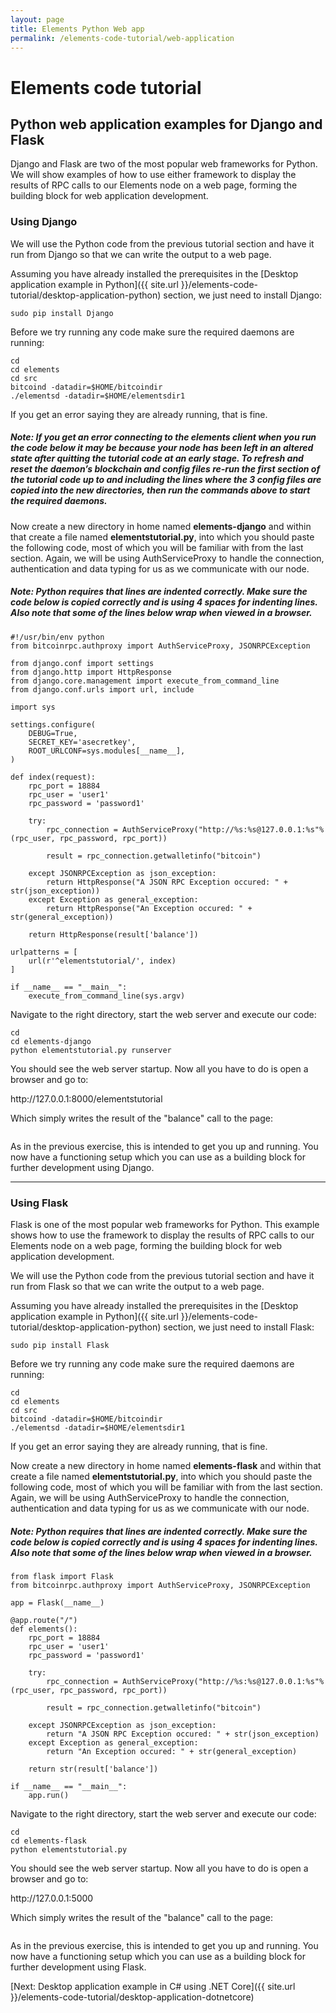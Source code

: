 ```yaml
---
layout: page
title: Elements Python Web app
permalink: /elements-code-tutorial/web-application
---
```


# Elements code tutorial

## Python web application examples for Django and Flask

Django and Flask are two of the most popular web frameworks for Python. We will show examples of how to use either framework to display the results of RPC calls to our Elements node on a web page, forming the building block for web application development.

<a id="django"></a>
### Using Django

We will use the Python code from the previous tutorial section and have it run from Django so that we can write the output to a web page. 

Assuming you have already installed the prerequisites in the [Desktop application example in Python]({{ site.url }}/elements-code-tutorial/desktop-application-python) section, we just need to install Django:

~~~~
sudo pip install Django
~~~~

Before we try running any code make sure the required daemons are running:

~~~~
cd
cd elements
cd src
bitcoind -datadir=$HOME/bitcoindir
./elementsd -datadir=$HOME/elementsdir1
~~~~

If you get an error saying they are already running, that is fine.

##### Note: If you get an error connecting to the elements client when you run the code below it may be because your node has been left in an altered state after quitting the tutorial code at an early stage. To refresh and reset the daemon’s blockchain and config files re-run the first section of the tutorial code up to and including the lines where the 3 config files are copied into the new directories, then run the commands above to start the required daemons.

Now create a new directory in home named **elements-django** and within that create a file named **elementstutorial.py**, into which you should paste the following code, most of which you will be familiar with from the last section. Again, we will be using AuthServiceProxy to handle the connection, authentication and data typing for us as we communicate with our node.

##### Note: Python requires that lines are indented correctly. Make sure the code below is copied correctly and is using 4 spaces for indenting lines. Also note that some of the lines below wrap when viewed in a browser.

~~~~
#!/usr/bin/env python
from bitcoinrpc.authproxy import AuthServiceProxy, JSONRPCException

from django.conf import settings 
from django.http import HttpResponse
from django.core.management import execute_from_command_line
from django.conf.urls import url, include

import sys

settings.configure(
    DEBUG=True,
    SECRET_KEY='asecretkey',
    ROOT_URLCONF=sys.modules[__name__],
)
 
def index(request):
    rpc_port = 18884
    rpc_user = 'user1'
    rpc_password = 'password1'

    try:
        rpc_connection = AuthServiceProxy("http://%s:%s@127.0.0.1:%s"%(rpc_user, rpc_password, rpc_port))
    
        result = rpc_connection.getwalletinfo("bitcoin")
    
    except JSONRPCException as json_exception:
        return HttpResponse("A JSON RPC Exception occured: " + str(json_exception))
    except Exception as general_exception:
        return HttpResponse("An Exception occured: " + str(general_exception))

    return HttpResponse(result['balance'])    

urlpatterns = [
    url(r'^elementstutorial/', index)
]
 
if __name__ == "__main__":
    execute_from_command_line(sys.argv) 
~~~~

Navigate to the right directory, start the web server and execute our code:

~~~~
cd
cd elements-django
python elementstutorial.py runserver
~~~~

You should see the web server startup. Now all you have to do is open a browser and go to:

<div class="console-output">http://127.0.0.1:8000/elementstutorial
</div>

Which simply writes the result of the "balance" call to the page:

<img class="" alt="" src="{{ site.url }}/images/django.png" />

As in the previous exercise, this is intended to get you up and running. You now have a functioning setup which you can use as a building block for further development using Django.

* * * 

<a id="flask"></a>
### Using Flask

Flask is one of the most popular web frameworks for Python. This example shows how to use the framework to display the results of RPC calls to our Elements node on a web page, forming the building block for web application development.

We will use the Python code from the previous tutorial section and have it run from Flask so that we can write the output to a web page. 

Assuming you have already installed the prerequisites in the [Desktop application example in Python]({{ site.url }}/elements-code-tutorial/desktop-application-python) section, we just need to install Flask:

~~~~
sudo pip install Flask
~~~~

Before we try running any code make sure the required daemons are running:

~~~~
cd
cd elements
cd src
bitcoind -datadir=$HOME/bitcoindir
./elementsd -datadir=$HOME/elementsdir1
~~~~

If you get an error saying they are already running, that is fine.

Now create a new directory in home named **elements-flask** and within that create a file named **elementstutorial.py**, into which you should paste the following code, most of which you will be familiar with from the last section. Again, we will be using AuthServiceProxy to handle the connection, authentication and data typing for us as we communicate with our node.

##### Note: Python requires that lines are indented correctly. Make sure the code below is copied correctly and is using 4 spaces for indenting lines. Also note that some of the lines below wrap when viewed in a browser.

~~~~
from flask import Flask
from bitcoinrpc.authproxy import AuthServiceProxy, JSONRPCException

app = Flask(__name__)
 
@app.route("/")
def elements():
    rpc_port = 18884
    rpc_user = 'user1'
    rpc_password = 'password1'

    try:
        rpc_connection = AuthServiceProxy("http://%s:%s@127.0.0.1:%s"%(rpc_user, rpc_password, rpc_port))
    
        result = rpc_connection.getwalletinfo("bitcoin")
    
    except JSONRPCException as json_exception:
        return "A JSON RPC Exception occured: " + str(json_exception)
    except Exception as general_exception:
        return "An Exception occured: " + str(general_exception)

    return str(result['balance'])
 
if __name__ == "__main__":
    app.run()
~~~~

Navigate to the right directory, start the web server and execute our code:

~~~~
cd
cd elements-flask
python elementstutorial.py
~~~~

You should see the web server startup. Now all you have to do is open a browser and go to:

<div class="console-output">http://127.0.0.1:5000
</div>

Which simply writes the result of the "balance" call to the page:

<img class="" alt="" src="{{ site.url }}/images/flask.png" />

As in the previous exercise, this is intended to get you up and running. You now have a functioning setup which you can use as a building block for further development using Flask.


[Next: Desktop application example in C# using .NET Core]({{ site.url }}/elements-code-tutorial/desktop-application-dotnetcore)

